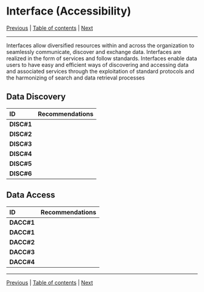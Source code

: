 # Interface (Accessibility)

[Previous](Architecture.md) | [Table of contents](README.md) | [Next](Quality.md)
***

Interfaces allow diversified resources within and across the organization to seamlessly communicate,
discover and exchange data. Interfaces are realized in the form of services and follow standards.
Interfaces enable data users to have easy and efficient ways of discovering and accessing data and associated
services through the exploitation of standard protocols and the harmonizing of search and data retrieval processes

## Data Discovery

| **ID**      | **Recommendations** |
| :---------- | :------------------ |
| **DISC\#1** |                     |
| **DISC\#2** |                     |
| **DISC\#3** |                     |
| **DISC\#4** |                     |
| **DISC\#5** |                     |
| **DISC\#6** |                     |

## Data Access

| **ID**      | **Recommendations** |
| :---------- | :------------------ |
| **DACC\#1** |                     |
| **DACC\#1** |                     |
| **DACC\#2** |                     |
| **DACC\#3** |                     |
| **DACC\#4** |                     |

***
[Previous](Architecture.md) | [Table of contents](README.md) | [Next](Quality.md)
